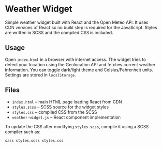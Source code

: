 # Weather Widget

Simple weather widget built with React and the Open Meteo API. It uses CDN versions of React so no build step is required for the JavaScript. Styles are written in SCSS and the compiled CSS is included.

## Usage

Open `index.html` in a browser with internet access. The widget tries to detect your location using the Geolocation API and fetches current weather information. You can toggle dark/light theme and Celsius/Fahrenheit units. Settings are stored in `localStorage`.

## Files

- `index.html` – main HTML page loading React from CDN
- `styles.scss` – SCSS source for the widget styles
- `styles.css` – compiled CSS from the SCSS
- `weather-widget.js` – React component implementation

To update the CSS after modifying `styles.scss`, compile it using a SCSS compiler such as:

```bash
sass styles.scss styles.css
```
